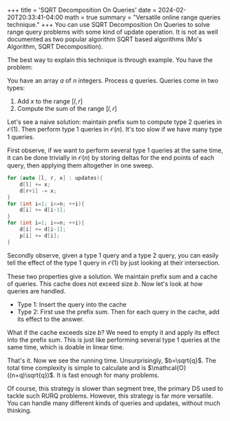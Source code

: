 +++
title = 'SQRT Decomposition On Queries'
date = 2024-02-20T20:33:41-04:00
math = true
summary = "Versatile online range queries technique."
+++
You can use SQRT Decomposition On Queries to solve range query problems with some kind of update operation. It is not as well documented as two popular algorithm SQRT based algorithms (Mo's Algorithm, SQRT Decomposition).

The best way to explain this technique is through example. You have the problem:

You have an array $a$ of $n$ integers. Process $q$ queries. Queries come in two types:
1. Add $x$ to the range $[l, r]$
2. Compute the sum of the range $[l, r]$

Let's see a naive solution: maintain prefix sum to compute type 2 queries in $\mathcal{O}(1)$. Then perform type 1 queries in $\mathcal{O}(n)$. It's too slow if we have many type 1 queries.

First observe, if we want to perform several type 1 queries at the same time, it can be done trivially in $\mathcal{O}(n)$ by storing deltas for the end points of each query, then applying them altogether in one sweep.
```cpp
for (auto [l, r, x] : updates){
	d[l] += x;
	d[r+1] -= x;
}
for (int i=1; i<=n; ++i){
	d[i] += d[i-1];
}
for (int i=1; i<=n; ++i){
	d[i] += d[i-1];
	p[i] += d[i];
}
```
Secondly observe, given a type 1 query and a type 2 query, you can easily tell the effect of the type 1 query in $\mathcal{O}(1)$ by just looking at their intersection.

These two properties give a solution. We maintain prefix sum and a cache of queries. This cache does not exceed size $b$. Now let's look at how queries are handled.
- Type 1: Insert the query into the cache
- Type 2: First use the prefix sum. Then for each query in the cache, add its effect to the answer.

What if the cache exceeds size $b$? We need to empty it and apply its effect into the prefix sum. This is just like performing several type 1 queries at the same time, which is doable in linear time. 

That's it. Now we see the running time. Unsurprisingly, $b=\sqrt{q}$. The total time complexity is simple to calculate and is $\mathcal{O}((n+q)\sqrt{q})$. It is fast enough for many problems. 

Of course, this strategy is slower than segment tree, the primary DS used to tackle such RURQ problems. However, this strategy is far more versatile. You can handle many different kinds of queries and updates, without much thinking.

